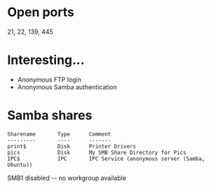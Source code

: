 # Open ports
21, 22, 139, 445

# Interesting...
- Anonymous FTP login
- Anonymous Samba authentication

# Samba shares

	Sharename       Type      Comment
	---------       ----      -------
	print$          Disk      Printer Drivers
	pics            Disk      My SMB Share Directory for Pics
	IPC$            IPC       IPC Service (anonymous server (Samba, Ubuntu))
SMB1 disabled -- no workgroup available

